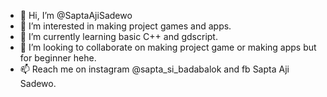 - 👋 Hi, I’m @SaptaAjiSadewo
- 👀 I’m interested in making project games and apps.
- 🌱 I’m currently learning basic C++ and gdscript.
- 💞️ I’m looking to collaborate on making project game or making apps but for beginner hehe.
- 📫 Reach me on instagram @sapta_si_badabalok and fb Sapta Aji Sadewo.

<!---
SaptaAjiSadewo/SaptaAjiSadewo is a ✨ special ✨ repository because its `README.md` (this file) appears on your GitHub profile.
You can click the Preview link to take a look at your changes.
--->
